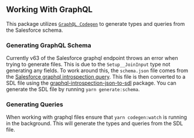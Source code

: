 ## Working With GraphQL
This package utilizes [`GraphQL Codegen`](https://the-guild.dev/graphql/codegen#graphql-codegen) to generate types and queries from the Salesforce schema.

### Generating GraphQL Schema
Currently v63 of the Salesforce graphql endpoint throws an error when trying to generate files. This is due to the `Setup__JoinInput` type not generating any fields. To work around this, the `schema.json` file comes from the [Salesforce graphql introspection query](https://www.postman.com/salesforce-developers/salesforce-developers/request/sy8qaf9/introspection-query). This file is then converted to a SDL file using the [graphql-introspection-json-to-sdl](https://github.com/Calcom/graphql-introspection-json-to-sdl) package. You can generate the SDL file by running `yarn generate:schema`.

### Generating Queries
When working with graphql files ensure that `yarn codegen:watch` is running in the background. This will generate the types and queries from the SDL file. 